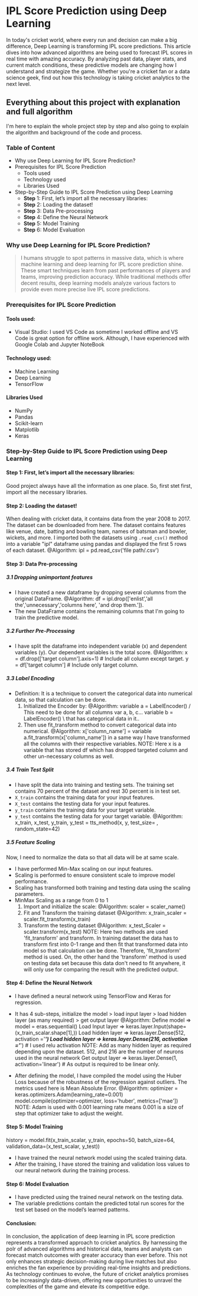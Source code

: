 # IPL Score Prediction using Deep Learning

In today's cricket world, where every run and decision can make a big difference, Deep Learning is transforming IPL score predictions. This article dives into how advanced algorithms are being used to forecast IPL scores in real time with amazing accuracy. By analyzing past data, player stats, and current match conditions, these predictive models are changing how I understand and strategize the game. Whether you're a cricket fan or a data science geek, find out how this technology is taking cricket analytics to the next level.

## Everything about this project with explanation and full algorithm 

I'm here to explain the whole project step by step and also going to explain the algorithm and background of the code and process.

### Table of Content

- Why use Deep Learning for IPL Score Prediction?
- Prerequisites for IPL Score Prediction
  - Tools used
  - Technology used
  - Libraries Used
- Step-by-Step Guide to IPL Score Prediction using Deep Learning
  - **Step** 1: First, let’s import all the necessary libraries:
  - **Step** 2: Loading the dataset!
  - **Step** 3: Data Pre-processing
  - **Step** 4: Define the Neural Network
  - **Step** 5: Model Training
  - **Step** 6: Model Evaluation

### Why use Deep Learning for IPL Score Prediction?

>I humans struggle to spot patterns in massive data, which is where machine learning and deep learning for IPL score prediction shine. These smart techniques learn from past performances of players and teams, improving prediction accuracy. While traditional methods offer decent results, deep learning models analyze various factors to provide even more precise live IPL score predictions.

### Prerequisites for IPL Score Prediction

#### Tools used:

- Visual Studio: I used VS Code as sometime I worked offline and VS Code is great option for offline work. Although, I have experienced with Google Colab and Jupyter NoteBook

#### Technology used:

- Machine Learning
- Deep Learning
- TensorFlow

#### Libraries Used

- NumPy
- Pandas
- Scikit-learn
- Matplotlib
- Keras

### **Step**-by-**Step** Guide to IPL Score Prediction using Deep Learning

#### **Step** 1: First, let’s import all the necessary libraries:

  Good project always have all the information as one place. So, first stet first, import all the necessary libraries.

#### **Step** 2: Loading the dataset!

When dealing with cricket data, it contains data from the year 2008 to 2017. The dataset can be downloaded from here. The dataset contains features like venue, date, batting and bowling team, names of batsman and bowler, wickets, and more. I imported both the datasets using `.read_csv()` method into a variable "ipl" dataframe using pandas and displayed the first 5 rows of each dataset.
    @Algorithm:
    ipl = pd.read_csv('file path/.csv')

#### **Step** 3: Data Pre-processing

##### 3.1 Dropping unimportant features
- I have created a new dataframe by dropping several columns from the original DataFrame.
    @Algorithm:
    df = ipl.drop(['enlist','all the','unnecessary','columns here', 'and drop them.']).
- The new DataFrame contains the remaining columns that I'm going to train the predictive model.

##### 3.2 Further Pre-Processing

- I have split the dataframe into independent variable (x) and dependent variables (y). Our dependent variables is the total score.
    @Algorithm:
    x = df.drop(['target column'].axis=1) # Include all column except target.
    y = df['target column'] # Include only target column.

##### 3.3 Label Encoding
- Definition: It is a technique to convert the categorical data into numerical data, so that calculation can be done.
    1. Initialized the Encoder by:
        @Algorithm:
        variable a = LabelEncoder() / This need to be done for all columns var a, b, c...
        variable b = LabelEncoder() \ that has categorical data in it..
    2. Then use fit_transform method to convert categorical data into numerical.
        @Algorithm:
        x['column_name'] = variable a.fit_transform(x['column_name'])
        in a same way I have transformed all the columns with their respective variables. 
        NOTE: Here x is a variable that has stored df which has dropped targeted column and other un-necessary columns as well. 

##### 3.4 Train Test Split

- I have split the data into training and testing sets. The training set contains 70 percent of the dataset and rest 30 percent is in test set.
- `X_train` contains the training data for your input features.
- `X_test` contains the testing data for your input features.
- `y_train` contains the training data for your target variable.
- `y_test` contains the testing data for your target variable.
    @Algorithm:
    x_train, x_test, y_train, y_test = tts_method(x, y, test_size= , random_state=42)

##### 3.5 Feature Scaling
Now, I need to normalize the data so that all data will be at same scale.
- I have performed Min-Max scaling on our input features.
- Scaling is performed to ensure consistent scale to improve model performance.
- Scaling has transformed both training and testing data using the scaling parameters.
- MinMax Scaling as a range from 0 to 1
  1. Import and initialize the scale:
      @Algorithm:
      scaler = scaler_name()
  2. Fit and Transform the training dataset
      @Algorithm:
      x_train_scaler = scaler.fit_transform(x_train)
  3. Transform the testing dataset
      @Algorithm:
      x_test_Scaler = scaler.transform(x_test)
  NOTE: Here two methods are used 'fit_transform' and transform. In training dataset the data has to transform first into
        0-1 range and then fit that transformed data into model so that calculation can be done. Therefore, 'fit_transform' method is used. 
        On, the other hand the 'transform' method is used on testing data set because this data don't need to fit anywhere, it will only use for comparing the result with the predicted output.

#### **Step** 4: Define the Neural Network

- I have defined a neural network using TensorFlow and Keras for regression.
- It has 4 sub-steps, initialize the model > load input layer > load hidden layer (as many required) > get output layer
  @Algorithm:
  Define model => model = eras.sequential()
  Load Input layer => keras.layer.Input(shape=(x_train_scalar.shape[1],))
  Load hidden layer => keras.layer.Dense(512, activation ='___')
  Load hidden layer => keras.layer.Dense(216, activation ='___') # I used relu activation
  NOTE: Add as many hidden layer as required depending upon the dataset. 512, and 216 are the number of neurons used in the neural network
  Get output layer => keras.layer.Dense(1, activation='linear') # As output is required to be linear only. 

- After defining the model, I have compiled the model using the Huber Loss because of the robustness of the regression against outliers. The metrics used here is Mean Absolute Error.
  @Algorithm:
  optimizer = keras.optimizers.Adam(learning_rate=0.001)
  model.compile(optimizer=optimizer, loss='huber', metrics=['mae'])
  NOTE: Adam is used with 0.001 learning rate means 0.001 is a size of  step that optimizer take to adjust the weight.
#### **Step** 5: Model Training
history = model.fit(x_train_scalar, y_train, epochs=50, batch_size=64, validation_data=(x_test_scalar, y_test))
- I have trained the neural network model using the scaled training data.
- After the training, I have stored the training and validation loss values to our neural network during the training process.

#### **Step** 6: Model Evaluation

- I have predicted using the trained neural network on the testing data.
- The variable predictions contain the predicted total run scores for the test set based on the model’s learned patterns.

#### Conclusion:

In conclusion, the application of deep learning in IPL score prediction represents a transformed approach to cricket analytics. By harnessing the poIr of advanced algorithms and historical data, teams and analysts can forecast match outcomes with greater accuracy than ever before. This not only enhances strategic decision-making during live matches but also enriches the fan experience by providing real-time insights and predictions. As technology continues to evolve, the future of cricket analytics promises to be increasingly data-driven, offering new opportunities to unravel the complexities of the game and elevate its competitive edge.
